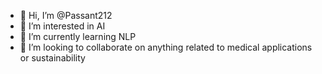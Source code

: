 - 👋 Hi, I’m @Passant212
- 👀 I’m interested in AI
- 🌱 I’m currently learning NLP
- 💞️ I’m looking to collaborate on anything related to medical applications or sustainability

<!---
Passant212/Passant212 is a ✨ special ✨ repository because its `README.md` (this file) appears on your GitHub profile.
You can click the Preview link to take a look at your changes.
--->
